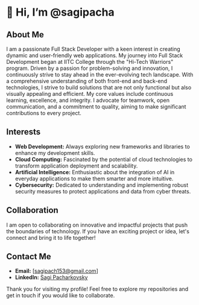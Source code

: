 # 👋 Hi, I’m @sagipacha

## About Me
I am a passionate Full Stack Developer with a keen interest in creating dynamic and user-friendly web applications. 
My journey into Full Stack Development began at IITC College through the "Hi-Tech Warriors" program. 
Driven by a passion for problem-solving and innovation, I continuously strive to stay ahead in the ever-evolving tech landscape.
With a comprehensive understanding of both front-end and back-end technologies, I strive to build solutions that are not only functional but also visually appealing and efficient. 
My core values include continuous learning, excellence, and integrity. I advocate for teamwork, open communication, and a commitment to quality, aiming to make significant contributions to every project.

## Interests
- **Web Development:** Always exploring new frameworks and libraries to enhance my development skills.
- **Cloud Computing:** Fascinated by the potential of cloud technologies to transform application deployment and scalability.
- **Artificial Intelligence:** Enthusiastic about the integration of AI in everyday applications to make them smarter and more intuitive.
- **Cybersecurity:** Dedicated to understanding and implementing robust security measures to protect applications and data from cyber threats.

## Collaboration
I am open to collaborating on innovative and impactful projects that push the boundaries of technology.
If you have an exciting project or idea, let's connect and bring it to life together!

## Contact Me
- **Email:** [sagipach153@gmail.com]
- **LinkedIn:** [Sagi Pacharkovsky](www.linkedin.com/in/sagi-pacharkovsky-13a7a9282)

Thank you for visiting my profile! Feel free to explore my repositories and get in touch if you would like to collaborate.

